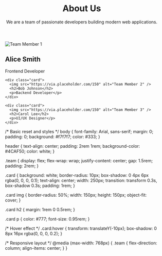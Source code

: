 <!DOCTYPE html>
<html lang="en">
<head>
  <meta charset="UTF-8" />
  <meta name="viewport" content="width=device-width, initial-scale=1.0" />
  <title>Meet the Team</title>
  <link rel="stylesheet" href="styles.css" />
</head>
<body>
  <header>
    <h1>About Us</h1>
    <p>We are a team of passionate developers building modern web applications.</p>
  </header>

  <section class="team">
    <div class="card">
      <img src="https://via.placeholder.com/150" alt="Team Member 1" />
      <h2>Alice Smith</h2>
      <p>Frontend Developer</p>
    </div>

    <div class="card">
      <img src="https://via.placeholder.com/150" alt="Team Member 2" />
      <h2>Bob Johnson</h2>
      <p>Backend Developer</p>
    </div>

    <div class="card">
      <img src="https://via.placeholder.com/150" alt="Team Member 3" />
      <h2>Carol Lee</h2>
      <p>UI/UX Designer</p>
    </div>
  </section>
</body>
</html>

/* Basic reset and styles */
body {
  font-family: Arial, sans-serif;
  margin: 0;
  padding: 0;
  background: #f7f7f7;
  color: #333;
}

header {
  text-align: center;
  padding: 2rem 1rem;
  background-color: #4CAF50;
  color: white;
}

.team {
  display: flex;
  flex-wrap: wrap;
  justify-content: center;
  gap: 1.5rem;
  padding: 2rem;
}

.card {
  background: white;
  border-radius: 10px;
  box-shadow: 0 4px 6px rgba(0, 0, 0, 0.1);
  text-align: center;
  width: 250px;
  transition: transform 0.3s, box-shadow 0.3s;
  padding: 1rem;
}

.card img {
  border-radius: 50%;
  width: 150px;
  height: 150px;
  object-fit: cover;
}

.card h2 {
  margin: 1rem 0 0.5rem;
}

.card p {
  color: #777;
  font-size: 0.95rem;
}

/* Hover effect */
.card:hover {
  transform: translateY(-10px);
  box-shadow: 0 8px 16px rgba(0, 0, 0, 0.2);
}

/* Responsive layout */
@media (max-width: 768px) {
  .team {
    flex-direction: column;
    align-items: center;
  }
}

<script>
  function showInfo(card) {
    const name = card.getAttribute("data-name");
    const role = card.getAttribute("data-role");
    alert(${name} - ${role});
  }
</script>
